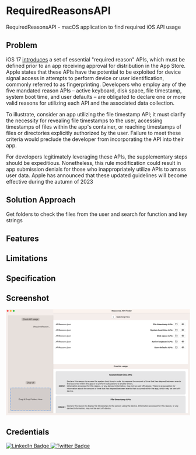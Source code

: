 # RequiredReasonsAPI
RequiredReasonsAPI - macOS application to find required iOS API usage

## Problem

iOS 17 [introduces](https://developer.apple.com/documentation/bundleresources/privacy_manifest_files/describing_use_of_required_reason_api) a set of essential "required reason" APIs, which must be defined prior to an app receiving approval for distribution in the App Store. Apple states that these APIs have the potential to be exploited for device signal access in attempts to perform device or user identification, commonly referred to as fingerprinting. Developers who employ any of the five mandated reason APIs – active keyboard, disk space, file timestamp, system boot time, and user defaults – are obligated to declare one or more valid reasons for utilizing each API and the associated data collection.

To illustrate, consider an app utilizing the file timestamp API; it must clarify the necessity for revealing file timestamps to the user, accessing timestamps of files within the app's container, or reaching timestamps of files or directories explicitly authorized by the user. Failure to meet these criteria would preclude the developer from incorporating the API into their app.

For developers legitimately leveraging these APIs, the supplementary steps should be expeditious. Nonetheless, this rule modification could result in app submission denials for those who inappropriately utilize APIs to amass user data. Apple has announced that these updated guidelines will become effective during the autumn of 2023

## Solution Approach
Get folders to check the files from the user and search for function and key strings

## Features

## Limitations

## Specification

## Screenshot
![DemoScreen](DemoScreen.png?raw=true "Optional title")

## Credentials

<div id="badges">
  <a href="https://www.linkedin.com/in/antongubarenko">
    <img src="https://img.shields.io/badge/LinkedIn-blue?style=for-the-badge&logo=linkedin&logoColor=white" alt="LinkedIn Badge"/>
  </a>
  <a href="https://twitter.com/AntonGubarenko">
    <img src="https://img.shields.io/badge/Twitter-blue?style=for-the-badge&logo=twitter&logoColor=white" alt="Twitter Badge"/>
  </a>
</div>



